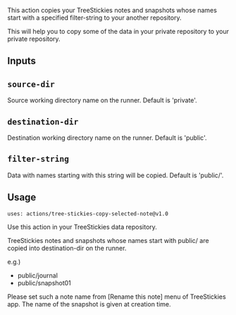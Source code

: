 This action copies your TreeStickies notes and snapshots whose names start with a specified filter-string to your another repository. 

This will help you to copy some of the data in your private repository to your private repository.

## Inputs

## `source-dir`

Source working directory name on the runner. Default is 'private'.

## `destination-dir`

Destination working directory name on the runner. Default is 'public'.

## `filter-string`

Data with names starting with this string will be copied. Default is 'public/'.

## Usage

```
uses: actions/tree-stickies-copy-selected-note@v1.0
```

Use this action in your TreeStickies data repository.

TreeStickies notes and snapshots whose names start with public/ are copied into destination-dir on the runner.

e.g.) 
- public/journal
- public/snapshot01

Please set such a note name from [Rename this note] menu of TreeStickies app.
The name of the snapshot is given at creation time.